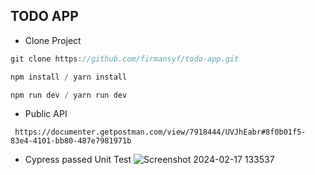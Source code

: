 ## TODO APP

- Clone Project

```js
git clone https://github.com/firmansyf/todo-app.git

npm install / yarn install

npm run dev / yarn run dev
```

- Public API

```http
 https://documenter.getpostman.com/view/7918444/UVJhEabr#8f0b01f5-83e4-4101-bb80-487e7981971b
```

- Cypress passed Unit Test
![Screenshot 2024-02-17 133537](https://github.com/firmansyf/todo-app/assets/60347685/51d3db1a-d7ed-4933-9399-3fda76a865c3)
